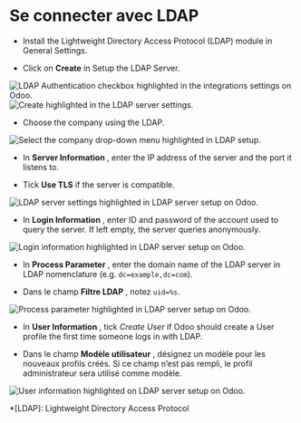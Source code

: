 # Se connecter avec LDAP

  * Install the Lightweight Directory Access Protocol (LDAP) module in General Settings.

  * Click on **Create** in Setup the LDAP Server.

![LDAP Authentication checkbox highlighted in the integrations settings on
Odoo.](../../../_images/ldap01.png) ![Create highlighted in the LDAP server
settings.](../../../_images/ldap02.png)

  * Choose the company using the LDAP.

![Select the company drop-down menu highlighted in LDAP
setup.](../../../_images/ldap03.png)

  * In **Server Information** , enter the IP address of the server and the port it listens to.

  * Tick **Use TLS** if the server is compatible.

![LDAP server settings highlighted in LDAP server setup on
Odoo.](../../../_images/ldap04.png)

  * In **Login Information** , enter ID and password of the account used to query the server. If left empty, the server queries anonymously.

![Login information highlighted in LDAP server setup on
Odoo.](../../../_images/ldap05.png)

  * In **Process Parameter** , enter the domain name of the LDAP server in LDAP nomenclature (e.g. `dc=example,dc=com`).

  * Dans le champ **Filtre LDAP** , notez `uid=%s`.

![Process parameter highlighted in LDAP server setup on
Odoo.](../../../_images/ldap06.png)

  * In **User Information** , tick _Create User_ if Odoo should create a User profile the first time someone logs in with LDAP.

  * Dans le champ **Modèle utilisateur** , désignez un modèle pour les nouveaux profils créés. Si ce champ n’est pas rempli, le profil administrateur sera utilisé comme modèle.

![User information highlighted on LDAP server setup on
Odoo.](../../../_images/ldap07.png)

  *[LDAP]: Lightweight Directory Access Protocol

